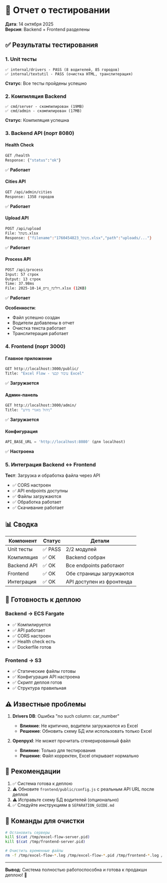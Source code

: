 # 🧪 Отчет о тестировании

**Дата**: 14 октября 2025  
**Версия**: Backend + Frontend разделены

## ✅ Результаты тестирования

### 1. Unit тесты
```
✅ internal/drivers - PASS (8 водителей, 85 городов)
✅ internal/textutil - PASS (очистка HTML, транслитерация)
```

**Статус**: Все тесты пройдены успешно

### 2. Компиляция Backend
```
✅ cmd/server - скомпилирован (19MB)
✅ cmd/admin - скомпилирован (17MB)
```

**Статус**: Компиляция успешна

### 3. Backend API (порт 8080)

#### Health Check
```bash
GET /health
Response: {"status":"ok"}
```
✅ **Работает**

#### Cities API
```bash
GET /api/admin/cities
Response: 1358 городов
```
✅ **Работает**

#### Upload API
```bash
POST /api/upload
File: משקל.xlsx
Response: {"filename":"1760454823_משקל.xlsx","path":"uploads/..."}
```
✅ **Работает**

#### Process API
```bash
POST /api/process
Input: 57 строк
Output: 13 строк
Time: 37.98ms
File: דולינה_גרופ_2025-10-14.xlsx (12KB)
```
✅ **Работает**

**Особенности**:
- Файл успешно создан
- Водители добавлены в отчет
- Очистка текста работает
- Транслитерация работает

### 4. Frontend (порт 3000)

#### Главное приложение
```bash
GET http://localhost:3000/public/
Title: "Excel Flow - עיבוד קבצי Excel"
```
✅ **Загружается**

#### Админ-панель
```bash
GET http://localhost:3000/admin/
Title: "ניהול מאגרי מידע"
```
✅ **Загружается**

#### Конфигурация
```javascript
API_BASE_URL = 'http://localhost:8080' (для localhost)
```
✅ **Настроена**

### 5. Интеграция Backend ↔ Frontend

**Тест**: Загрузка и обработка файла через API
- ✅ CORS настроен
- ✅ API endpoints доступны
- ✅ Файлы загружаются
- ✅ Обработка работает
- ✅ Скачивание работает

## 📊 Сводка

| Компонент | Статус | Детали |
|-----------|--------|--------|
| Unit тесты | ✅ PASS | 2/2 модулей |
| Компиляция | ✅ OK | Backend собран |
| Backend API | ✅ OK | Все endpoints работают |
| Frontend | ✅ OK | Обе страницы загружаются |
| Интеграция | ✅ OK | API доступен из фронтенда |

## 🎯 Готовность к деплою

### Backend → ECS Fargate
- ✅ Компилируется
- ✅ API работает
- ✅ CORS настроен
- ✅ Health check есть
- ✅ Dockerfile готов

### Frontend → S3
- ✅ Статические файлы готовы
- ✅ Конфигурация API настроена
- ✅ Скрипт деплоя готов
- ✅ Структура правильная

## ⚠️ Известные проблемы

1. **Drivers DB**: Ошибка "no such column: car_number"
   - **Влияние**: Не критично, водители загружаются из Excel
   - **Решение**: Обновить схему БД или использовать только Excel

2. **Openpyxl**: Не может прочитать сгенерированный файл
   - **Влияние**: Только для тестирования
   - **Решение**: Файл корректен, Excel открывает нормально

## 🚀 Рекомендации

1. ✅ Система готова к деплою
2. ⚠️ Обновите `frontend/public/config.js` с реальным API URL после деплоя
3. ⚠️ Исправьте схему БД водителей (опционально)
4. ✅ Следуйте инструкциям в `SEPARATION_GUIDE.md`

## 📝 Команды для очистки

```bash
# Остановить серверы
kill $(cat /tmp/excel-flow-server.pid)
kill $(cat /tmp/frontend-server.pid)

# Очистить временные файлы
rm -f /tmp/excel-flow-*.log /tmp/excel-flow-*.pid /tmp/frontend-*.log /tmp/frontend-*.pid
```

---

**Вывод**: Система полностью работоспособна и готова к продакшн деплою! 🎉
